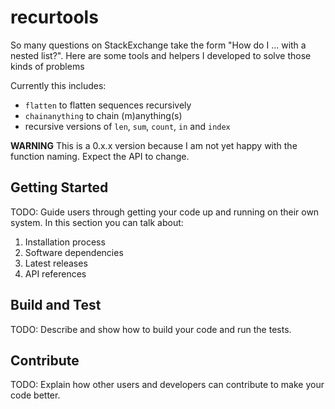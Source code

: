 # recurtools

So many questions on StackExchange take the form "How do I ... with a nested list?".
Here are some tools and helpers I developed to solve those kinds of problems

Currently this includes:

- `flatten` to flatten sequences recursively
- `chainanything` to chain (m)anything(s)
- recursive versions of `len`, `sum`, `count`, `in` and `index`

**WARNING** This is a 0.x.x version because I am not yet happy with the function naming. Expect the API to change.

## Getting Started

TODO: Guide users through getting your code up and running on their own system. In this section you can talk about:

1. Installation process
2. Software dependencies
3. Latest releases
4. API references

## Build and Test

TODO: Describe and show how to build your code and run the tests.

## Contribute

TODO: Explain how other users and developers can contribute to make your code better.
